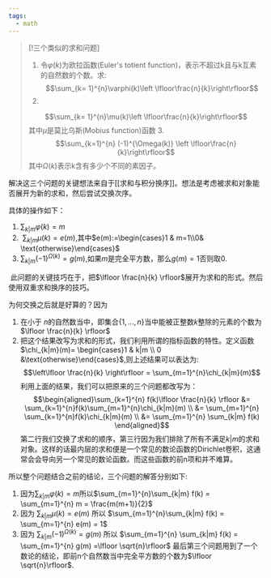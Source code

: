 ```yaml
---
tags:
  - math
---
```


> [!三个类似的求和问题]
> 1. 令$\varphi(k)$为欧拉函数(Euler's totient function)，表示不超过k且与k互素的自然数的个数。求:$$\sum_{k= 1}^{n}\varphi(k)\left \lfloor\frac{n}{k}\right\rfloor$$
> 2. 
> $$\sum_{k= 1}^{n}\mu(k)\left \lfloor\frac{n}{k}\right\rfloor$$其中$\mu$是莫比乌斯(Mobius function)函数
> 3. 
> $$\sum_{k=1}^{n} (-1)^{\Omega(k)} \left \lfloor\frac{n}{k}\right\rfloor$$其中$\Omega(k)$表示k含有多少个不同的素因子。

解决这三个问题的关键想法来自于[[求和与积分换序]]。想法是考虑被求和对象能否展开为新的求和，然后尝试交换次序。

具体的操作如下：
1.  $\sum_{k|m}\varphi(k)=m$ 
2.   $\sum_{k|m}\mu(k)=e(m)$,其中$e(m):=\begin{cases}1 & m=1\\0& \text{otherwise}\end{cases}$ 
3.  $\sum_{k|m} (-1)^{\Omega(k)} = g(m)$,如果$m$是完全平方数，那么$g(m)=1$否则取0.

 此问题的关键技巧在于，把$\lfloor \frac{n}{k} \rfloor$展开为求和的形式。然后使用双重求和换序的技巧。

为何交换之后就是好算的？因为

1.  在小于 $n$的自然数当中，即集合$\{1,...,n\}$当中能被正整数$k$整除的元素的个数为$\lfloor \frac{n}{k} \rfloor$ 
2.  把这个结果改写为求和的形式，我们利用所谓的指标函数的特性。定义函数$\chi_{k|m}(m)= \begin{cases}1 & k|m \\ 0 &\text{otherwise}\end{cases}$,则上述结果可以表达为: $$\left\lfloor
    \frac{n}{k} \right\rfloor = \sum_{m=1}^{n}\chi_{k|m}(m)$$
利用上面的结果，我们可以把原来的三个问题都改写为：
$$\begin{aligned}\sum_{k=1}^{n} f(k)\lfloor \frac{n}{k} \rfloor
&= \sum_{k=1}^{n}f(k)\sum_{m=1}^{n}\chi_{k|m}(m) \\ &=
\sum_{m=1}^{n} \sum_{k=1}^{n}f(k)\chi_{k|m}(m) \\ &=
\sum_{m=1}^{n} \sum_{k|m} f(k) \end{aligned}$$
第二行我们交换了求和的顺序，第三行因为我们排除了所有不满足$k|m$的求和对象。这样的话最内层的求和便是一个常见的数论函数的Dirichlet卷积，这通常会会导向另一个常见的数论函数。而这些函数的前n项和并不难算。

所以整个问题结合之前的结论，三个问题的解答分别如下: 

1.  因为$\sum_{k|m}\varphi(k)=m$所以$\sum_{m=1}^{n}\sum_{k|m} f(k) = \sum_{m=1}^{n} m = \frac{m(m+1)}{2}$ 
2.  因为 $\sum_{k|m}\mu(k)=e(m)$ 所以 $\sum_{m=1}^{n}\sum_{k|m} f(k) = \sum_{m=1}^{n} e(m) = 1$ 
3.  因为 $\sum_{k|m} (-1)^{\Omega(k)} = g(m)$ 所以
    $\sum_{m=1}^{n} \sum_{k|m} f(k) = \sum_{m=1}^{n} g(m) =\lfloor \sqrt{n}\rfloor$
    最后第三个问题用到了一个数论的结论，即前n个自然数当中完全平方数的个数为$\lfloor \sqrt{n}\rfloor$.







